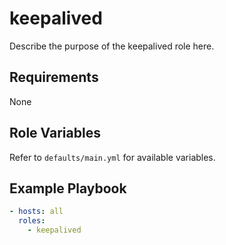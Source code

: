 # keepalived

Describe the purpose of the keepalived role here.

## Requirements
None

## Role Variables
Refer to `defaults/main.yml` for available variables.

## Example Playbook
```yaml
- hosts: all
  roles:
    - keepalived
```
